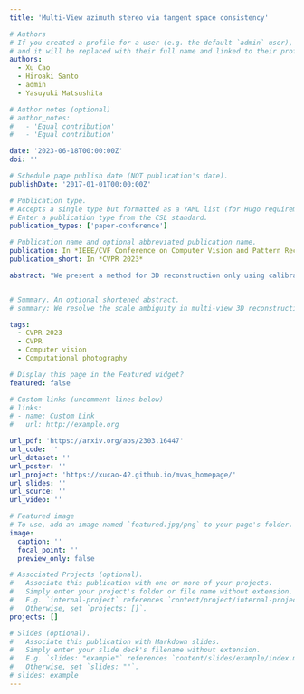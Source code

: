 ```yaml
---
title: 'Multi-View azimuth stereo via tangent space consistency'

# Authors
# If you created a profile for a user (e.g. the default `admin` user), write the username (folder name) here
# and it will be replaced with their full name and linked to their profile.
authors:
  - Xu Cao
  - Hiroaki Santo
  - admin
  - Yasuyuki Matsushita

# Author notes (optional)
# author_notes:
#   - 'Equal contribution'
#   - 'Equal contribution'

date: '2023-06-18T00:00:00Z'
doi: ''

# Schedule page publish date (NOT publication's date).
publishDate: '2017-01-01T00:00:00Z'

# Publication type.
# Accepts a single type but formatted as a YAML list (for Hugo requirements).
# Enter a publication type from the CSL standard.
publication_types: ['paper-conference']

# Publication name and optional abbreviated publication name.
publication: In *IEEE/CVF Conference on Computer Vision and Pattern Recognition (CVPR 2023)*
publication_short: In *CVPR 2023*

abstract: "We present a method for 3D reconstruction only using calibrated multi-view surface azimuth maps. Our method, multi-view azimuth stereo, is effective for textureless or specular surfaces, which are difficult for conventional multi-view stereo methods. We introduce the concept of tangent space consistency: Multi-view azimuth observations of a surface point should be lifted to the same tangent space. Leveraging this consistency, we recover the shape by optimizing a neural implicit surface representation. Our method harnesses the robust azimuth estimation capabilities of photometric stereo methods or polarization imaging while bypassing potentially complex zenith angle estimation. Experiments using azimuth maps from various sources validate the accurate shape recovery with our method, even without zenith angles."


# Summary. An optional shortened abstract.
# summary: We resolve the scale ambiguity in multi-view 3D reconstruction with dual-pixel imaging. 

tags:
  - CVPR 2023
  - CVPR
  - Computer vision
  - Computational photography

# Display this page in the Featured widget?
featured: false 

# Custom links (uncomment lines below)
# links:
# - name: Custom Link
#   url: http://example.org

url_pdf: 'https://arxiv.org/abs/2303.16447'
url_code: ''
url_dataset: ''
url_poster: ''
url_project: 'https://xucao-42.github.io/mvas_homepage/'
url_slides: ''
url_source: ''
url_video: ''

# Featured image
# To use, add an image named `featured.jpg/png` to your page's folder.
image:
  caption: ''
  focal_point: ''
  preview_only: false

# Associated Projects (optional).
#   Associate this publication with one or more of your projects.
#   Simply enter your project's folder or file name without extension.
#   E.g. `internal-project` references `content/project/internal-project/index.md`.
#   Otherwise, set `projects: []`.
projects: []

# Slides (optional).
#   Associate this publication with Markdown slides.
#   Simply enter your slide deck's filename without extension.
#   E.g. `slides: "example"` references `content/slides/example/index.md`.
#   Otherwise, set `slides: ""`.
# slides: example
---
```


<!-- {{% callout note %}}
Click the _Cite_ button above to demo the feature to enable visitors to import publication metadata into their reference management software.
{{% /callout %}}

{{% callout note %}}
Create your slides in Markdown - click the _Slides_ button to check out the example.
{{% /callout %}}

Add the publication's **full text** or **supplementary notes** here. You can use rich formatting such as including [code, math, and images](https://docs.hugoblox.com/content/writing-markdown-latex/). -->
